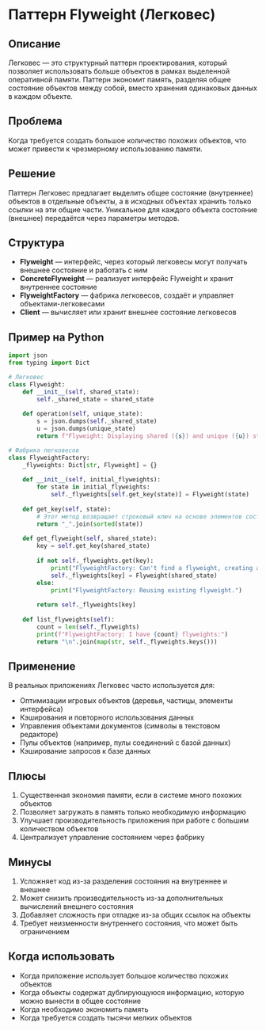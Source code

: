 # Паттерн Flyweight (Легковес)

## Описание
Легковес — это структурный паттерн проектирования, который позволяет использовать больше объектов в рамках выделенной оперативной памяти. Паттерн экономит память, разделяя общее состояние объектов между собой, вместо хранения одинаковых данных в каждом объекте.

## Проблема
Когда требуется создать большое количество похожих объектов, что может привести к чрезмерному использованию памяти.

## Решение
Паттерн Легковес предлагает выделить общее состояние (внутреннее) объектов в отдельные объекты, а в исходных объектах хранить только ссылки на эти общие части. Уникальное для каждого объекта состояние (внешнее) передаётся через параметры методов.

## Структура
- **Flyweight** — интерфейс, через который легковесы могут получать внешнее состояние и работать с ним
- **ConcreteFlyweight** — реализует интерфейс Flyweight и хранит внутреннее состояние
- **FlyweightFactory** — фабрика легковесов, создаёт и управляет объектами-легковесами
- **Client** — вычисляет или хранит внешнее состояние легковесов

## Пример на Python

```python
import json
from typing import Dict

# Легковес
class Flyweight:
    def __init__(self, shared_state):
        self._shared_state = shared_state
    
    def operation(self, unique_state):
        s = json.dumps(self._shared_state)
        u = json.dumps(unique_state)
        return f"Flyweight: Displaying shared ({s}) and unique ({u}) state."

# Фабрика легковесов
class FlyweightFactory:
    _flyweights: Dict[str, Flyweight] = {}
    
    def __init__(self, initial_flyweights):
        for state in initial_flyweights:
            self._flyweights[self.get_key(state)] = Flyweight(state)
    
    def get_key(self, state):
        # Этот метод возвращает строковый ключ на основе элементов состояния
        return "_".join(sorted(state))
    
    def get_flyweight(self, shared_state):
        key = self.get_key(shared_state)
        
        if not self._flyweights.get(key):
            print("FlyweightFactory: Can't find a flyweight, creating a new one.")
            self._flyweights[key] = Flyweight(shared_state)
        else:
            print("FlyweightFactory: Reusing existing flyweight.")
        
        return self._flyweights[key]
    
    def list_flyweights(self):
        count = len(self._flyweights)
        print(f"FlyweightFactory: I have {count} flyweights:")
        return "\n".join(map(str, self._flyweights.keys()))
```

## Применение
В реальных приложениях Легковес часто используется для:
- Оптимизации игровых объектов (деревья, частицы, элементы интерфейса)
- Кэширования и повторного использования данных
- Управления объектами документов (символы в текстовом редакторе)
- Пулы объектов (например, пулы соединений с базой данных)
- Кэширование запросов к базе данных

## Плюсы
1. Существенная экономия памяти, если в системе много похожих объектов
2. Позволяет загружать в память только необходимую информацию
3. Улучшает производительность приложения при работе с большим количеством объектов
4. Централизует управление состоянием через фабрику

## Минусы
1. Усложняет код из-за разделения состояния на внутреннее и внешнее
2. Может снизить производительность из-за дополнительных вычислений внешнего состояния
3. Добавляет сложность при отладке из-за общих ссылок на объекты
4. Требует неизменности внутреннего состояния, что может быть ограничением

## Когда использовать
- Когда приложение использует большое количество похожих объектов
- Когда объекты содержат дублирующуюся информацию, которую можно вынести в общее состояние
- Когда необходимо экономить память
- Когда требуется создать тысячи мелких объектов